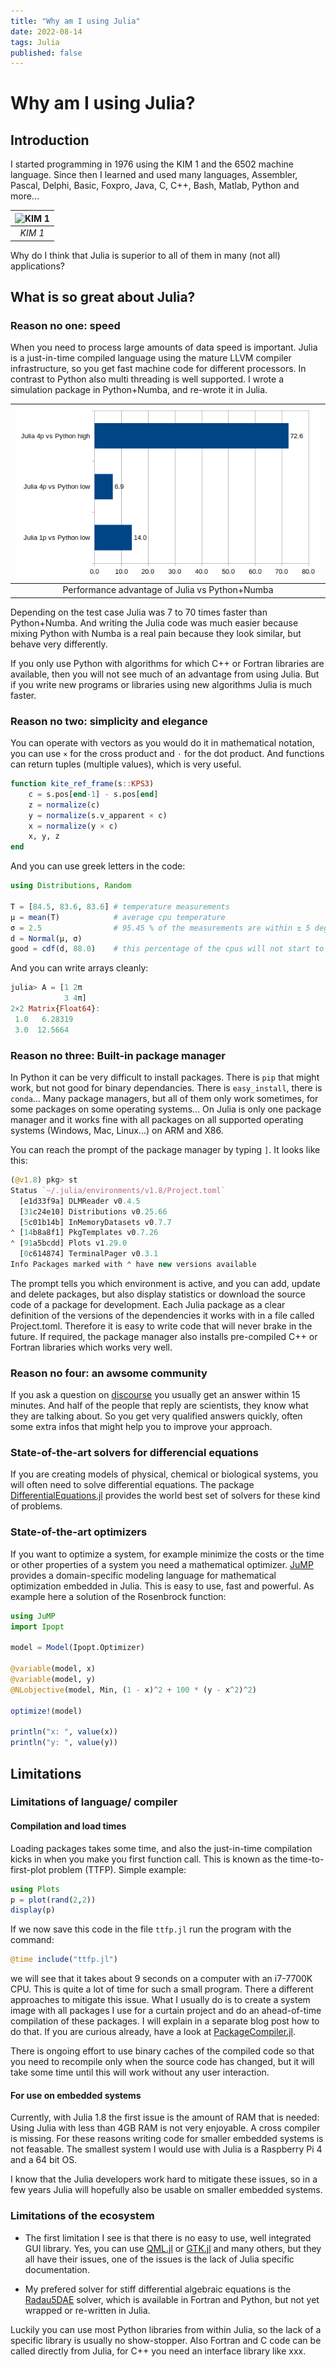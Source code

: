 ```yaml
---
title: "Why am I using Julia"
date: 2022-08-14
tags: Julia
published: false
---
```

# Why am I using Julia?

## Introduction

I started programming in 1976 using the KIM 1 and the 6502 machine language.
Since then I learned and used many languages, Assembler, Pascal, Delphi, Basic,
Foxpro, Java, C, C++, Bash, Matlab, Python and more...

| ![KIM 1](https://raw.githubusercontent.com/ufechner7/ufechner7.github.io/main/_posts/440px-MOS_KIM-1_IMG_4208.jpg) |
| :--: |
| *KIM 1* |

Why do I think that Julia is superior to all of them in many (not all)
applications?

## What is so great about Julia?

### Reason no one: speed
When you need to process large amounts of data speed is important. Julia is a just-in-time compiled language using the mature LLVM compiler infrastructure, so you get fast machine code for different processors. In contrast to Python also multi threading is well supported. I wrote a simulation package in Python+Numba, and re-wrote it in Julia. 

| ![Performance advantage of Julia vs Python+Numba](Julia-vs-Python.png) |
| :--: |
| Performance advantage of Julia vs Python+Numba |

Depending on the test case Julia was 7 to 70 times faster than Python+Numba. And writing the Julia code was much easier because mixing Python with Numba is a real pain because they look similar, but behave very differently.

If you only use Python with algorithms for which C++ or Fortran libraries are available, then you will not see much of an advantage from using Julia. But if you write new programs or libraries using new algorithms Julia is much faster.

### Reason no two: simplicity and elegance
You can operate with vectors as you would do it in mathematical notation, you can use `×` for the cross product and `⋅` for the dot product. And functions can return tuples (multiple values), which is very useful.
```julia
function kite_ref_frame(s::KPS3)
    c = s.pos[end-1] - s.pos[end]
    z = normalize(c)
    y = normalize(s.v_apparent × c)
    x = normalize(y × c)
    x, y, z
end
```
And you can use greek letters in the code:
```julia
using Distributions, Random

T = [84.5, 83.6, 83.6] # temperature measurements
μ = mean(T)            # average cpu temperature
σ = 2.5                # 95.45 % of the measurements are within ± 5 deg
d = Normal(μ, σ)
good = cdf(d, 88.0)    # this percentage of the cpus will not start to throttle
```
And you can write arrays cleanly:
```julia
julia> A = [1 2π
            3 4π]
2×2 Matrix{Float64}:
 1.0   6.28319
 3.0  12.5664
```



### Reason no three: Built-in package manager
In Python it can be very difficult to install packages. There is `pip` that might work, but not good for binary dependancies. There is `easy_install`, there is `conda`... Many package managers, but all of them only work sometimes, for some packages on some operating systems... On Julia is only one package manager and it works fine with all packages on all supported operating systems (Windows, Mac, Linux...) on ARM and X86.

You can reach the prompt of the package manager by typing `]`. It looks like this:
```julia
(@v1.8) pkg> st
Status `~/.julia/environments/v1.8/Project.toml`
  [e1d33f9a] DLMReader v0.4.5
  [31c24e10] Distributions v0.25.66
  [5c01b14b] InMemoryDatasets v0.7.7
⌃ [14b8a8f1] PkgTemplates v0.7.26
⌃ [91a5bcdd] Plots v1.29.0
  [0c614874] TerminalPager v0.3.1
Info Packages marked with ⌃ have new versions available
```
The prompt tells you which environment is active, and you can add, update and delete packages, but also display statistics or download the source code of a package for development. Each Julia package as a clear definition of the versions of the dependencies it works with in a file called Project.toml. Therefore it is easy to write code that will never brake in the future. If required, the package manager also installs pre-compiled C++ or Fortran libraries which works very well.

### Reason no four: an awsome community
If you ask a question on [discourse](https://discourse.julialang.org/) you usually get an answer within 15 minutes. And half of the people that reply are scientists, they know what they are talking about. So you get very qualified answers quickly, often some extra infos that might help you to improve your approach.

### State-of-the-art solvers for differencial equations
If you are creating models of physical, chemical or biological systems, you will often need to solve differential equations. The package [DifferentialEquations.jl](https://diffeq.sciml.ai/stable/) provides the world best set of solvers for these kind of problems.

### State-of-the-art optimizers
If you want to optimize a system, for example minimize the costs or the time or other properties of a system you need a mathematical optimizer. [JuMP](https://jump.dev/JuMP.jl/stable/) provides a domain-specific modeling language for mathematical optimization embedded in Julia. This is easy to use, fast and powerful. As example here a solution of the Rosenbrock function:
```julia
using JuMP
import Ipopt

model = Model(Ipopt.Optimizer)

@variable(model, x)
@variable(model, y)
@NLobjective(model, Min, (1 - x)^2 + 100 * (y - x^2)^2)

optimize!(model)

println("x: ", value(x))
println("y: ", value(y))
```
## Limitations

### Limitations of language/ compiler

#### Compilation and load times
Loading packages takes some time, and also the just-in-time compilation kicks in when you make you first function call. This is known as the time-to-first-plot problem (TTFP). Simple example:
```julia
using Plots
p = plot(rand(2,2))
display(p)
```
If we now save this code in the file `ttfp.jl` run the program with the command:
```julia
@time include("ttfp.jl")
```
we will see that it takes about 9 seconds on a computer with an i7-7700K CPU. This is quite a lot of time for
such a small program. There a different approaches to mitigate this issue. What I usually do is to create
a system image with all packages I use for a curtain project and do an ahead-of-time compilation of these packages.
I will explain in a separate blog post how to do that. If you are curious already, have a look at [PackageCompiler.jl](https://julialang.github.io/PackageCompiler.jl/stable/).

There is ongoing effort to use binary caches of the compiled code so that you need to recompile only when the source code has changed, but it will take some time until this will work without any user interaction.

#### For use on embedded systems
Currently, with Julia 1.8 the first issue is the amount of RAM that is needed: Using Julia
with less than 4GB RAM is not very enjoyable. A cross compiler is missing. For these 
reasons writing code for smaller embedded systems is not feasable. The smallest system
I would use with Julia is a Raspberry Pi 4 and a 64 bit OS.

I know that the Julia developers work hard to mitigate these issues, so in a few years
Julia will hopefully also be usable on smaller embedded systems.

### Limitations of the ecosystem
- The first limitation I see is that there is no easy to use, well integrated GUI library. Yes, you can use [QML.jl](https://github.com/barche/QML.jl) or [GTK.jl](https://github.com/JuliaGraphics/Gtk.jl) and many others, but they all have their issues, one of the issues is the lack of Julia specific documentation.

- My prefered solver for stiff differential algebraic equations is the [Radau5DAE](https://jmodelica.org/assimulo/DAE_Radau5DAE.html) solver, which is available in Fortran and Python, but not yet wrapped or re-written in Julia.

Luckily you can use most Python libraries from within Julia, so the lack of a specific library is usually no show-stopper. Also Fortran and C code can be called directly from Julia, for C++ you need an interface library like xxx. 




